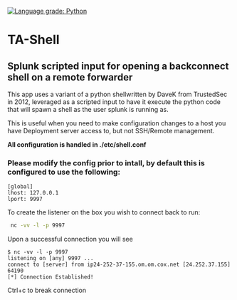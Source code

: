 [![Language grade: Python](https://img.shields.io/lgtm/grade/python/g/f8al/TA-Shell.svg?logo=lgtm&logoWidth=18)](https://lgtm.com/projects/g/f8al/TA-Shell/context:python)

# TA-Shell
## Splunk scripted input for opening a backconnect shell on a remote forwarder

This app uses a variant of a python shellwritten by DaveK from TrustedSec in 2012, leveraged as a scripted input to have it execute the python code that will spawn a shell as the user splunk is running as.

This is useful when you need to make configuration changes to a host you have Deployment server access to, but not SSH/Remote management.

**All configuration is handled in ./etc/shell.conf**


### Please modify the config prior to intall, by default this is configured to use the following:


    [global]
    lhost: 127.0.0.1
    lport: 9997

To create the listener on the box you wish to connect back to run:
```bash
 nc -vv -l -p 9997
 ```
 
 Upon a successful connection you will see
 ```
 $ nc -vv -l -p 9997
listening on [any] 9997 ...
connect to [server] from ip24-252-37-155.om.om.cox.net [24.252.37.155] 64190
[*] Connection Established!
```
Ctrl+c to break connection
